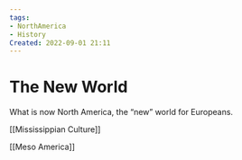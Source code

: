 ```yaml
---
tags:
- NorthAmerica
- History
Created: 2022-09-01 21:11
---
```

# The New World 
What is now North America, the “new” world for Europeans. 

[[Mississippian Culture]]

[[Meso America]]